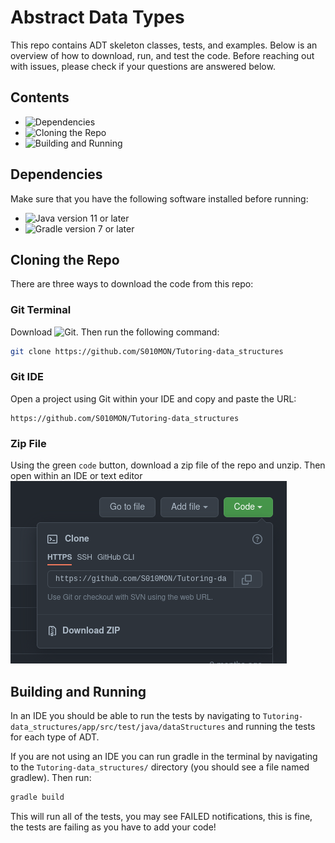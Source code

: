 
# Abstract Data Types
This repo contains ADT skeleton classes, tests, and examples.  Below is an overview of how to download, run, and test the code.  Before reaching out with issues, please check if your questions are answered below.

## Contents
 - ![Dependencies]()
 - ![Cloning the Repo]()
 - ![Building and Running]()


## Dependencies
Make sure that you have the following software installed before running:
 - ![Java](https://www.java.com/en/) version 11 or later
 - ![Gradle](https://gradle.org/) version 7 or later

## Cloning the Repo
There are three ways to download the code from this repo:

### Git Terminal
Download ![Git](https://git-scm.com/). Then run the following command:

```bash
git clone https://github.com/S010MON/Tutoring-data_structures
```

### Git IDE
Open a project using Git within your IDE and copy and paste the URL:
```
https://github.com/S010MON/Tutoring-data_structures
```

### Zip File
Using the green `code` button, download a zip file of the repo and unzip.  Then open within an IDE or text editor
![zip_screenshot.png](https://github.com/S010MON/Tutoring-data_structures/blob/master/zip_screenshot.png)


## Building and Running
In an IDE you should be able to run the tests by navigating to `Tutoring-data_structures/app/src/test/java/dataStructures` and running the tests for each type of ADT. 

If you are not using an IDE you can run gradle in the terminal by navigating to the `Tutoring-data_structures/` directory (you should see a file named gradlew).  Then run:
```bash
gradle build
```
This will run all of the tests, you may see FAILED notifications, this is fine, the tests are failing as you have to add your code!

